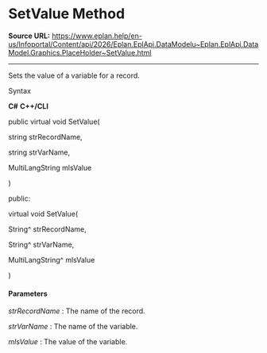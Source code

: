 # SetValue Method

**Source URL:** https://www.eplan.help/en-us/Infoportal/Content/api/2026/Eplan.EplApi.DataModelu~Eplan.EplApi.DataModel.Graphics.PlaceHolder~SetValue.html

---

Sets the value of a variable for a record.

Syntax

**C#**
**C++/CLI**


public virtual void SetValue( 

   string strRecordName,

   string strVarName,

   MultiLangString mlsValue

)

public:

virtual void SetValue( 

   String^ strRecordName,

   String^ strVarName,

   MultiLangString^ mlsValue

)


#### Parameters

*strRecordName*
:   The name of the record.

*strVarName*
:   The name of the variable.

*mlsValue*
:   The value of the variable.
